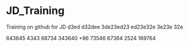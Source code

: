# JD_Training
Training on github for JD
d3ed
d32dee
3de23ed23
ed23e32e
3e23e
32e


643645
4343
68734
343640
+86
73546
67364
2524
169764
